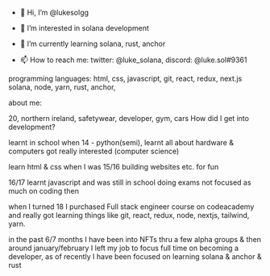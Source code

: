 - 👋 Hi, I’m @lukesolgg

- 👀 I’m interested in solana development

- 🌱 I’m currently learning solana, rust, anchor

- 📫 How to reach me: twitter: @luke_solana, discord: @luke.sol#9361

programming languages:
html, css, javascript, git, react, redux, next.js
solana, node, yarn, rust, anchor,

about me: 

20, northern ireland, safetywear, developer, gym, cars
How did I get into development?


learnt in school when 14 - python(semi), learnt all about hardware & computers got really interested (computer science) 

learn html & css when I was 15/16  building websites etc. for fun

16/17 learnt javascript and was still in school doing exams not focused as much on coding then

when I turned 18 I purchased Full stack engineer course on codeacademy and really got learning things like git, react, redux, node, nextjs, tailwind, yarn.

in the past 6/7 months I have been into NFTs thru a few alpha groups & then around january/february I left my job to focus full time on becoming a developer, as of recently I have been focused on learning solana & anchor & rust








